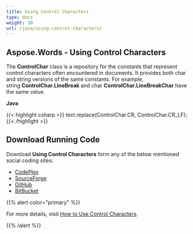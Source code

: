 ```yaml
---
title: Using Control Characters
type: docs
weight: 30
url: /java/using-control-characters/
---
```


## **Aspose.Words - Using Control Characters**

The **ControlChar** class is a repository for the constants that represent control characters often encountered in documents. It provides both char and string versions of the same constants. For example, string **ControlChar.LineBreak** and char **ControlChar.LineBreakChar** have the same value.

**Java**

{{< highlight csharp >}}
text.replace(ControlChar.CR, ControlChar.CR_LF);
{{< /highlight >}}

## **Download Running Code**

Download **Using Control Characters** form any of the below mentioned social coding sites:

- [CodePlex](https://asposeapachepoi.codeplex.com/downloads/get/968968)
- [SourceForge](http://sourceforge.net/projects/asposeforapachepoi/files/Aspose.Words%20Features%20Not%20in%20Apache%20POI%20WP/Using%20Control%20Characters%20%28Aspose.Words%29.zip/download)
- [GitHub](https://github.com/asposemarketplace/Aspose_for_Apache_POI/releases/download/More-Features-in-Aspose.Words-v1.3/Using.Control.Characters.Aspose.Words.zip)
- [BitBucket](https://bitbucket.org/asposemarketplace/aspose-for-apache-poi/downloads/Using%20Control%20Characters%20\(Aspose.Words\).zip)

{{% alert color="primary" %}} 

For more details, visit [How to Use Control Characters](/words/java/working-with-content-control-sdt/#workingwithcontentcontrolsdt-howtousecontrolcharacters).

{{% /alert %}}
